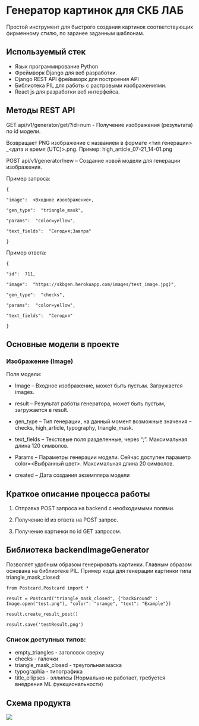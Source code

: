 # Генератор картинок для СКБ ЛАБ

Простой инструмент для быстрого создания картинок соответствующих фирменному стилю, по заранее заданным шаблонам.

## Используемый стек

- Язык программирование Python
- Фреймворк Django  для веб разработки.
- Django  REST  API  фреймворк для построения API
- Библиотека PIL  для работы с растровыми изображениями.
- React  js  для разработки веб интерфейса.

## Методы REST  API
GET  api/v1/generator/get/?id=num - Получение изображения (результата) по id  модели.

Возвращает PNG  изображение с названием в формате <тип генерации> _<дата и время (UTC)>.png. Пример: high_article_07-21_14-01.png


POST  api/v1/generator/new – Создание новой модели для генерации изображения.

Пример запроса:
```
{

"image":  <Входное изоображение>,

"gen_type":  "triangle_mask",

"params":  "color=yellow",

"text_fields":  "Сегодня;Завтра"

}
```

Пример ответа:
```
{

"id":  711,

"image":  "https://skbgen.herokuapp.com/images/test_image.jpg)",

"gen_type":  "checks",

"params":  "color=yellow",

"text_fields":  "Сегодня"

}
```

## Основные модели в проекте


### Изображение (Image)

Поля модели:

- Image – Входное изображение, может быть пустым. Загружается images.

- result  – Результат работы генератора, может быть пустым, загружается в result.

- gen_type – Тип генерации, на данный момент возможные значения – checks, high_article, typography, triangle_mask.

- text_fields – Текстовые поля разделенные, через “;”.  Максимальная длина 120 символов.

- Params – Параметры генерации модели. Сейчас доступен параметр color=<Выбранный цвет>. Максимальная длина 20 символов.

- created – Дата создания экземпляра модели

## Краткое описание процесса работы

1. Отправка POST  запроса на backend  с необходимыми полями.

2. Получение id  из ответа на POST  запрос.

3. Получение картинки по id  GET  запросом.

## Библиотека backendImageGenerator

Позволяет удобным образом генерировать картинки. 
Главным образом основана на библиотеке PIL.
Пример кода для генерации картинки типа triangle_mask_closed:
```
from Postcard.Postcard import *

result = Postcard("triangle_mask_closed", {"backGround" : Image.open("test.png"), "color": "orange", "text": "Example"})

result.create_result_post()

result.save('testResult.png')
```
### Список доступных типов:
- empty_triangles - заголовок сверху
- checks - галочки
- triangle_mask_closed - треугольная маска
- typographia - типографика
- title_ellipses - эллипсы (Нормально не работает, требуется внедрения ML функциональности)

## Схема продукта

[![](https://mermaid.ink/img/eyJjb2RlIjoiZ3JhcGggVERcbiAgICBBW1JlYWN0IGZyb250ZW5kXSAtLT58UkVTVCBBUEl8IEIoRGphbmdvIGJhY2tlbmQpXG4gICAgQiAtLT4gQ1tiYWNrZW5kIGdlbmVyYXRvciBiYXNlZCBvbiBQSUxdXG4gICAgQiAtLT4gRFtEYXRhIGJhc2VdIiwibWVybWFpZCI6eyJ0aGVtZSI6ImRlZmF1bHQifSwidXBkYXRlRWRpdG9yIjpmYWxzZSwiYXV0b1N5bmMiOnRydWUsInVwZGF0ZURpYWdyYW0iOmZhbHNlfQ)](https://mermaid.live/edit#eyJjb2RlIjoiZ3JhcGggVERcbiAgICBBW1JlYWN0IGZyb250ZW5kXSAtLT58UkVTVCBBUEl8IEIoRGphbmdvIGJhY2tlbmQpXG4gICAgQiAtLT4gQ1tiYWNrZW5kIGdlbmVyYXRvciBiYXNlZCBvbiBQSUxdXG4gICAgQiAtLT4gRFtEYXRhIGJhc2VdIiwibWVybWFpZCI6IntcbiAgXCJ0aGVtZVwiOiBcImRlZmF1bHRcIlxufSIsInVwZGF0ZUVkaXRvciI6ZmFsc2UsImF1dG9TeW5jIjp0cnVlLCJ1cGRhdGVEaWFncmFtIjpmYWxzZX0)
